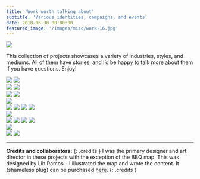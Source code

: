 ```yaml
---
title: 'Work worth talking about'
subtitle: 'Various identities, campaigns, and events'
date: 2018-06-30 00:00:00
featured_image: '/images/misc/work-16.jpg'
---
```


![](/images/misc/work-16.jpg)

This collection of projects showcases a variety of industries, styles, and mediums. All of them have stories, and I’d be happy to talk more about them if you have questions. Enjoy!

<div class="gallery" data-columns="2">
	<img src="/images/misc/work-1.png">
	<img src="/images/misc/work-2.png">
</div>

<img src="/images/misc/work-3.jpg">

<img src="/images/misc/work-17.jpg">

<div class="gallery" data-columns="2">
	<img src="/images/misc/work-18.jpg">
	<img src="/images/misc/work-19.jpg">
</div>

<img src="/images/misc/work-8.jpg">

<div class="gallery" data-columns="2">
	<img src="/images/misc/work-4.jpg">
	<img src="/images/misc/work-5.jpg">
	<img src="/images/misc/work-6.jpg">
	<img src="/images/misc/work-7.jpg">
</div>



<img src="/images/misc/work-9.jpg">

<div class="gallery" data-columns="2">
	<img src="/images/misc/work-10.jpg">
	<img src="/images/misc/work-11.jpg">
	<img src="/images/misc/work-12.jpg">
	<img src="/images/misc/work-13.jpg">
</div>

<img src="/images/misc/work-14.jpg">

<div class="gallery" data-columns="2">
	<img src="/images/misc/work-15.jpg">
	<img src="/images/misc/work-16.jpg">
</div>



---

**Credits and collaborators:**
{: .credits }
I was the primary designer and art director in these projects with the exception of the BBQ map. This was designed by Lib Ramos – I illustrated the map and wrote the content. It (shameless plug) can be purchased [here](https://www.goodprintedthings.com/shop/p/paper-routes-greenville-sc).
{: .credits }
